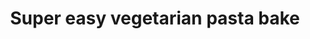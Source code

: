 ---
title: Super easy vegetarian pasta bake
stack: VIEW RECIPE >
slug: super-easy-vegetarian-pasta-bake
Difficulty: Easy
thumb: ../images/thumbs/veggie-pasta.png
featuredImg: ../images/featured/veggie-pasta.png
---